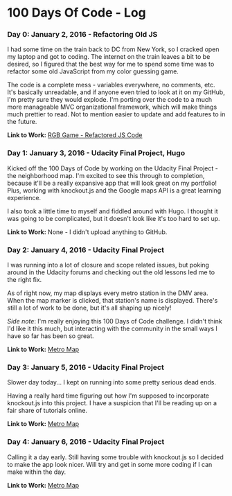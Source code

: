 # 100 Days Of Code - Log

### Day 0: January 2, 2016 - Refactoring Old JS

I had some time on the train back to DC from New York, so I cracked open my laptop and got to coding. The internet on the train leaves a bit to be desired, so I figured that the best way for me to spend some time was to refactor some old JavaScript from my color guessing game.

The code is a complete mess - variables everywhere, no comments, etc. It's basically unreadable, and if anyone even tried to look at it on my GitHub, I'm pretty sure they would explode. I'm porting over the code to a much more manageable MVC organizational framework, which will make things much prettier to read. Not to mention easier to update and add features to in the future.

**Link to Work:** [RGB Game - Refactored JS Code](https://github.com/leo-generali/rgb-game/blob/refactoredCode/js/app.js)

### Day 1: January 3, 2016 - Udacity Final Project, Hugo

Kicked off the 100 Days of Code by working on the Udacity Final Project - the neighborhood map. I'm excited to see this through to completion, because it'll be a really expansive app that will look great on my portfolio! Plus, working with knockout.js and the Google maps API is a great learning experience.

I also took a little time to myself and fiddled around with Hugo. I thought it was going to be complicated, but it doesn't look like it's too hard to set up.

**Link to Work:** None - I didn't upload anything to GitHub.

### Day 2: January 4, 2016 - Udacity Final Project

I was running into a lot of closure and scope related issues, but poking around in the Udacity forums and checking out the old lessons led me to the right fix.

As of right now, my map displays every metro station in the DMV area. When the map marker is clicked, that station's name is displayed. There's still a lot of work to be done, but it's all shaping up nicely!

*Side note*: I'm really enjoying this 100 Days of Code challenge. I didn't think I'd like it this much, but interacting with the community in the small ways I have so far has been so great.

**Link to Work:** [Metro Map](https://github.com/leo-generali/metro-map/blob/master/js/app.js)

### Day 3: January 5, 2016 - Udacity Final Project

Slower day today... I kept on running into some pretty serious dead ends. 

Having a really hard time figuring out how I'm supposed to incorporate knockout.js into this project. I have a suspicion that I'll be reading up on a fair share of tutorials online.

**Link to Work:** [Metro Map](https://github.com/leo-generali/metro-map/)

### Day 4: January 6, 2016 - Udacity Final Project

Calling it a day early. Still having some trouble with knockout.js so I decided to make the app look nicer. Will try and get in some more coding if I can make within the day.

**Link to Work:** [Metro Map](https://github.com/leo-generali/metro-map/)
